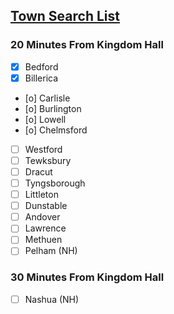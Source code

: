 ## <u><b>Town Search List</b></u>

### 20 Minutes From Kingdom Hall
- [x] Bedford
- [x] Billerica
- [o] Carlisle
- [o] Burlington
- [o] Lowell
- [o] Chelmsford
- [ ] Westford
- [ ] Tewksbury
- [ ] Dracut
- [ ] Tyngsborough
- [ ] Littleton
- [ ] Dunstable
- [ ] Andover
- [ ] Lawrence
- [ ] Methuen
- [ ] Pelham (NH)

### 30 Minutes From Kingdom Hall
- [ ] Nashua (NH)
